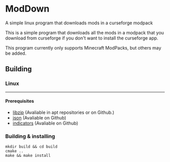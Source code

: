 # ModDown
A simple linux program that downloads mods in a curseforge modpack

This is a simple program that downloads all the mods in a modpack that you download from curseforge if you don't want to install the curseforge app.

This program currently only supports Minecraft ModPacks, but others may be added.

## Building
### Linux
___
#### Prerequisites
- [libzip](https://github.com/nih-at/libzip) (Avaliable in apt repositories or on Github.)
- [json](https://github.com/nlohmann/json) (Avaliable on Github)
- [indicators](https://github.com/p-ranav/indicators) (Avaliable on Github)

### Building & installing
```
mkdir build && cd build
cmake ..
make && make install
```
